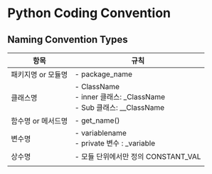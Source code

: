 # Python Coding Convention

## Naming Convention Types

| 항목               | 규칙                                                         |
| ------------------ | ------------------------------------------------------------ |
| 패키지명 or 모듈명 | - package_name                                               |
| 클래스명           | - ClassName<br />- inner 클래스: _ClassName<br />- Sub 클래스: __ClassName |
| 함수명 or 메서드명 | - get_name()                                                 |
| 변수명             | - variablename<br />- private 변수 : _variable               |
| 상수명             | - 모듈 단위에서만 정의 CONSTANT_VAL                          |
|                    |                                                              |

